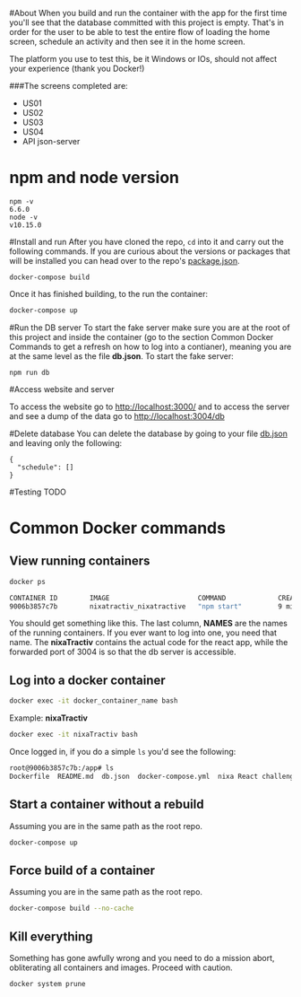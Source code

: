 #About
When you build and run the container with the app for the first time you'll see that the database committed with this project is empty. 
That's in order for the user to be able to test the entire flow of loading the home screen, 
schedule an activity and then see it in the home screen. 

The platform you use to test this, be it Windows or IOs, should not affect your experience (thank you Docker!)

###The screens completed are:
- US01
- US02
- US03
- US04
- API json-server


# npm and node version
```
npm -v
6.6.0
node -v
v10.15.0
```

#Install and run
After you have cloned the repo, `cd` into it and carry out the following commands. If you are curious about the versions or packages that will be installed you can head over to the repo's [package.json](https://bitbucket.org/Chayemor/nixatractiv/src/master/package.json). 

```
docker-compose build
```

Once it has finished building, to the run the container:

```bash
docker-compose up
```

#Run the DB server
To start the fake server make sure you are at the root of this project and inside the container (go to the section Common Docker Commands
to get a refresh on how to log into a contianer), meaning you are at the same level as the file **db.json**. To start the fake server:
```
npm run db
```

#Access website and server

To access the website go to [http://localhost:3000/](http://localhost:3000/) and to access the server and see a dump of the data go to [http://localhost:3004/db](http://localhost:3004/db)

#Delete database
You can delete the database by going to your file [db.json](https://bitbucket.org/Chayemor/nixatractiv/src/master/db.json) and leaving only the following:

```
{
  "schedule": []
}
```

#Testing
TODO

Common Docker commands
============================

## View running containers 

```bash
docker ps
```
```bash 
CONTAINER ID        IMAGE                      COMMAND             CREATED             STATUS              PORTS                                            NAMES
9006b3857c7b        nixatractiv_nixatractive   "npm start"         9 minutes ago       Up 9 minutes        0.0.0.0:3000->3000/tcp, 0.0.0.0:3004->3004/tcp   nixaTractiv
```

You should get something like this. The last column, **NAMES** are the names of the running containers. 
If you ever want to log into one, you need that name. The **nixaTractiv** contains the actual code for the react app, 
while the forwarded port of 3004 is so that the db server is accessible. 

## Log into a docker container

```bash
docker exec -it docker_container_name bash
```

Example: **nixaTractiv**

```bash
docker exec -it nixaTractiv bash
```

Once logged in, if you do a simple ```ls``` you'd see the following:

```bash
root@9006b3857c7b:/app# ls
Dockerfile  README.md  db.json	docker-compose.yml  nixa React challenge.md.v2.pdf  node_modules  package.json	public	src
```

## Start a container without a rebuild
Assuming you are in the same path as the root repo.

```bash
docker-compose up
```

## Force build of a container 
Assuming you are in the same path as the root repo.

```bash
docker-compose build --no-cache
```

## Kill everything
Something has gone awfully wrong and you need to do a mission abort, obliterating all
containers and images. Proceed with caution.

```bash
docker system prune
```

